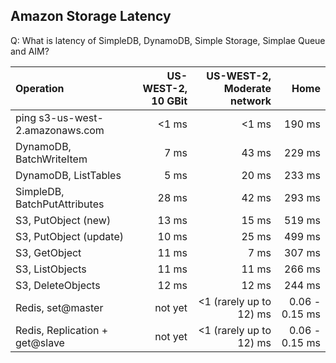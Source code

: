 ## Amazon Storage Latency
Q: What is latency of SimpleDB, DynamoDB, Simple Storage, Simplae Queue and AIM?

|      Operation                       | US-WEST-2, 10 GBit | US-WEST-2, Moderate network   | Home                     |
| :-------                             |              ---:  |                   ---:  |                   ---: |
| ping s3-us-west-2.amazonaws.com      |              <1 ms |                   <1 ms |                190 ms  |
| DynamoDB, BatchWriteItem             |               7 ms |                   43 ms |                229 ms  |
| DynamoDB, ListTables                 |               5 ms |                   20 ms |                233 ms  |
| SimpleDB, BatchPutAttributes         |              28 ms |                   42 ms |                293 ms  |
| S3, PutObject (new)                  |              13 ms |                   15 ms |                519 ms  |
| S3, PutObject (update)               |              10 ms |                   25 ms |                499 ms  |
| S3, GetObject                        |              11 ms |                    7 ms |                307 ms  |
| S3, ListObjects                      |              11 ms |                   11 ms |                266 ms  |
| S3, DeleteObjects                    |              12 ms |                   12 ms |                244 ms  |
| Redis, set@master                    |            not yet | <1 (rarely up to 12) ms |         0.06 - 0.15 ms |
| Redis, Replication + get@slave       |            not yet | <1 (rarely up to 12) ms |         0.06 - 0.15 ms |

